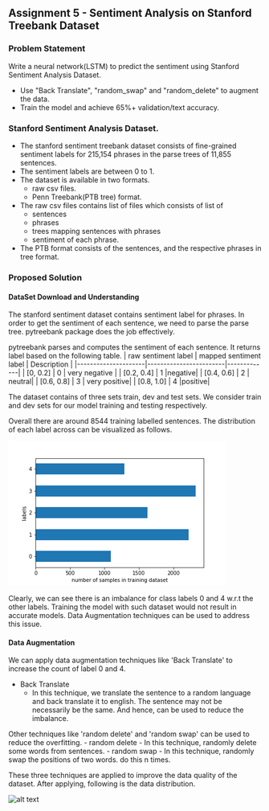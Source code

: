 ## Assignment 5 - Sentiment Analysis on Stanford Treebank Dataset

### Problem Statement

Write a neural network(LSTM) to predict the sentiment using Stanford Sentiment Analysis Dataset.
  - Use "Back Translate", "random_swap" and "random_delete" to augment the data.
  - Train the model and achieve 65%+ validation/text accuracy.

### Stanford Sentiment Analysis Dataset.
  - The stanford sentiment treebank dataset consists of fine-grained sentiment labels for 215,154 phrases in the parse trees of 11,855 sentences.
  - The sentiment labels are between 0 to 1.
  - The dataset is available in two formats.
    - raw csv files.
    - Penn Treebank(PTB tree) format.
  - The raw csv files contains list of files which consists of list of 
    - sentences
    - phrases
    - trees mapping sentences with phrases
    - sentiment of each phrase.
  - The PTB format consists of the sentences, and the respective phrases in tree format.

### Proposed Solution

#### DataSet Download and Understanding
  
  The stanford sentiment dataset contains sentiment label for phrases. In order to get the sentiment of each sentence, we need to parse the parse tree. pytreebank<add link> package does the job effectively.

  pytreebank parses and computes the sentiment of each sentence. It returns label based on the following table.
  | raw sentiment label | mapped sentiment label | Description |
  |---------------------|------------------------|-------------|
  | [0, 0.2] | 0 | very negative |
  | [0.2, 0.4] | 1 |negative|
  | [0.4, 0.6] | 2 | neutral|
  | [0.6, 0.8] | 3 | very positive|
  | [0.8, 1.0] | 4 |positive|


  The dataset contains of three sets train, dev and test sets.
  We consider train and dev sets for our model training and testing respectively.

  Overall there are around 8544 training labelled sentences. The distribution of each label across can be visualized as follows.
  
  ![alt text](https://github.com/asravankumar/END2.0/blob/master/session_5/value_counts.png)


  Clearly, we can see there is an imbalance for class labels 0 and 4 w.r.t the other labels. Training the model with such dataset would not result in accurate models.
  Data Augmentation techniques can be used to address this issue.

#### Data Augmentation
  We can apply data augmentation techniques like 'Back Translate' to increase the count of label 0 and 4.
  - Back Translate
    - In this technique, we translate the sentence to a random language and back translate it to english. The sentence may not be necessarily be the same. And hence, can be used to reduce the imbalance.

  Other techniques like 'random delete' and 'random swap' can be used to reduce the overfitting.
    - random delete
      - In this technique, randomly delete some words from sentences.
    - random swap
      - In this technique, randomly swap the positions of two words. do this n times.

  These three techniques are applied to improve the data quality of the dataset.
  After applying, following is the data distribution.

  ![alt text](https://github.com/asravankumar/END2.0/blob/master/session_5/value_counts_after_augmentation.png)
